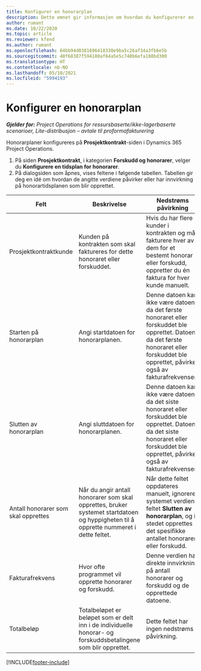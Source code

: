 ```yaml
---
title: Konfigurer en honorarplan
description: Dette emnet gir informasjon om hvordan du konfigurerer en honorarplan i Project Operations.
author: rumant
ms.date: 10/22/2020
ms.topic: article
ms.reviewer: kfend
ms.author: rumant
ms.openlocfilehash: 64bb94d0381696418330e9ba5c26af34a3fb6e5b
ms.sourcegitcommit: 40f68387f594180af64a5e5c748b6efa188bd300
ms.translationtype: HT
ms.contentlocale: nb-NO
ms.lasthandoff: 05/10/2021
ms.locfileid: "5994193"
---
```

# <a name="set-up-a-retainer-schedule"></a>Konfigurer en honorarplan

_**Gjelder for:** Project Operations for ressursbaserte/ikke-lagerbaserte scenarioer, Lite-distribusjon – avtale til proformafakturering_

Honorarplaner konfigureres på **Prosjektkontrakt**-siden i Dynamics 365 Project Operations.

1. På siden **Prosjektkontrakt**, i kategorien **Forskudd og honorarer**, velger du **Konfigurere en tidsplan for honorarer**.
2. På dialogsiden som åpnes, vises feltene i følgende tabellen. Tabellen gir deg en idé om hvordan de angitte verdiene påvirker eller har innvirkning på honorartidsplanen som blir opprettet.

| Felt | Beskrivelse | Nedstrøms påvirkning |
| --- | --- | --- |
| Prosjektkontraktkunde | Kunden på kontrakten som skal faktureres for dette honoraret eller forskuddet. | Hvis du har flere kunder i kontrakten og må fakturere hver av dem for et bestemt honorar eller forskudd, oppretter du én faktura for hver kunde manuelt. |
| Starten på honorarplan | Angi startdatoen for honorarplanen. | Denne datoen kan ikke være datoen da det første honoraret eller forskuddet ble opprettet. Datoen da det første honoraret eller forskuddet ble opprettet, påvirkes også av fakturafrekvensen. |
| Slutten av honorarplan | Angi sluttdatoen for honorarplanen. | Denne datoen kan ikke være datoen da det siste honoraret eller forskuddet ble opprettet. Datoen da det siste honoraret eller forskuddet ble opprettet, påvirkes også av fakturafrekvensen. |
| Antall honorarer som skal opprettes | Når du angir antall honorarer som skal opprettes, bruker systemet startdatoen og hyppigheten til å opprette nummeret i dette feltet. | Når dette feltet oppdateres manuelt, ignorerer systemet verdien i feltet **Slutten av honorarplan**, og i stedet opprettes det spesifikke antallet honorarer eller forskudd. |
| Fakturafrekvens | Hvor ofte programmet vil opprette honorarer og forskudd. | Denne verdien har direkte innvirkning på antall honorarer og forskudd og de opprettede datoene. |
| Totalbeløp | Totalbeløpet er beløpet som er delt inn i de individuelle honorar- og forskuddsbetalingene som blir opprettet. | Dette feltet har ingen nedstrøms påvirkning. |


[!INCLUDE[footer-include](../../includes/footer-banner.md)]